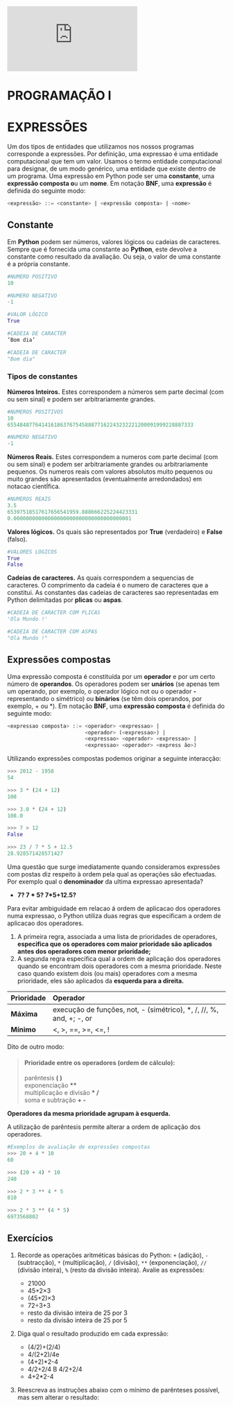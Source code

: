 
![LOGO IPS](https://files.fm/thumb_show.php?i=yred9d27)  
# PROGRAMAÇÃO I

# EXPRESSÕES

Um dos tipos de entidades que utilizamos nos nossos programas corresponde a expressões. Por definição, uma expressao é uma entidade computacional que tem um valor. Usamos o termo entidade computacional para designar, de um modo genérico, uma entidade que existe dentro de um programa. Uma expressão em Python pode ser uma **constante**, uma **expressão composta o**u um **nome**. Em notação **BNF**, uma **expressão** é definida do seguinte modo:

```sql
<expressão> ::= <constante> | <expressão composta> | <nome>
```

## Constante

 Em **Python** podem ser números, valores lógicos ou cadeias de caracteres. Sempre que é fornecida uma constante ao **Python**, este devolve a constante como resultado da avaliação. Ou seja, o valor de uma constante é a própria constante.

```python
#NUMERO POSITIVO
10

#NUMERO NEGATIVO
-1

#VALOR LÓGICO 
True

#CADEIA DE CARACTER 
’Bom dia’

#CADEIA DE CARACTER 
"Bom dia"
```

### Tipos de constantes

**Números Inteiros.** Estes correspondem a números sem parte decimal \(com ou sem sinal\) e podem ser arbitrariamente grandes.

```python
#NUMEROS POSITIVOS
10
655484877641416186376754588877162243232221200091999228887333

#NUMERO NEGATIVO
-1
```

**Números Reais.** Estes correspondem a numeros com parte decimal \(com ou sem sinal\) e podem ser arbitrariamente grandes ou arbitrariamente pequenos. Os numeros reais com valores absolutos muito pequenos ou muito grandes são apresentados \(eventualmente arredondados\) em notacao cientÍfica.

```python
#NUMEROS REAIS
3.5
65397518517617656541959.888666225224423331
0.00000000000000000000000000000000000001
```

**Valores lógicos.** Os quais são representados por **True** \(verdadeiro\) e **False** \(falso\).

```python
#VALORES LÓGICOS
True
False
```

**Cadeias de caracteres.** As quais correspondem a sequencias de caracteres. O comprimento da cadeia é o numero de caracteres que a constitui. As constantes das cadeias de caracteres sao representadas em Python delimitadas por **plicas**  ou **aspas**.

```python
#CADEIA DE CARACTER COM PLICAS
'Ola Mundo !'

#CADEIA DE CARACTER COM ASPAS
"Ola Mundo !"
```

## Expressões compostas

Uma expressão composta é constituída por um **operador** e por um certo número de **operandos**. Os operadores podem ser **unários** \(se apenas tem um operando, por exemplo, o operador lógico not ou o operador **-** representando o simétrico\) ou **binários** \(se têm dois operandos, por exemplo, + ou \*\). Em notação **BNF**, uma **expressão composta** é definida do seguinte modo:

```sql
<expressao composta> ::= <operador> <expressao> |
                         <operador> (<expressao>) |
                         <expressao> <operador> <expressao> |
                         <expressao> <operador> <express ̃ao>)
```

Utilizando expressões compostas  podemos originar a seguinte interacção:

```python
>>> 2012 - 1958
54

>>> 3 * (24 + 12)
108

>>> 3.0 * (24 + 12)
108.0

>>> 7 > 12
False

>>> 23 / 7 * 5 + 12.5
28.928571428571427
```

Uma questão que surge imediatamente quando consideramos expressões com postas diz respeito à ordem pela qual as operações  são efectuadas. Por exemplo qual o **denominador** da ultima expressao apresentada?   

* **7?     7 \* 5?   7\*5+12.5?**

Para evitar ambiguidade em relacao á ordem de aplicacao dos operadores numa expressao, o Python utiliza duas regras que especificam a ordem de aplicacao dos operadores. 

1. A primeira regra, associada a uma lista de prioridades de operadores, **especifica que os operadores com maior prioridade são aplicados antes dos operadores com menor prioridade;** 
2. A segunda regra especifica qual a ordem de aplicação dos operadores quando se encontram dois operadores com a mesma prioridade. Neste caso quando existem dois \(ou mais\) operadores com a mesma prioridade, eles são aplicados da **esquerda para a direita.**

| **Prioridade** | **Operador** |
| :--- | :--- |
| **Máxima** | execução de funções, not, - \(simétrico\), \*, /, //, %, and, +; -, or |
| **Mínimo** | &lt;, &gt;,  ==, &gt;=, &lt;=, ! |

Dito de outro modo:


> #### Prioridade entre os operadores \(ordem de cálculo\):
>
> parêntesis **\( \)**  
> exponenciação **\*\***  
> multiplicação e divisão **\* /**  
> soma e subtração **+ -**

  
**Operadores da mesma prioridade agrupam à esquerda.**



A utilização de parêntesis permite alterar a ordem de aplicação dos operadores.


```python
#Exemplos de avaliação de expressões compostas
>>> 20 + 4 * 10
60

>>> (20 + 4) * 10
240

>>> 2 * 3 ** 4 * 5
810

>>> 2 * 3 ** (4 * 5)
6973568802
```

## Exercícios

1. Recorde as operações aritméticas básicas do Python: `+` \(adição\), `-` \(subtracção\), `*` \(multiplicação\), `/` \(divisão\), `**` \(exponenciação\), `//` \(divisão inteira\), `%` \(resto da divisão inteira\). Avalie as expressões:

	* 21000
	* 45+2×3
	* \(45+2\)×3
	* 72÷3+3
	* resto da divisão inteira de 25 por 3
	* resto da divisão inteira de 25 por 5

1. Diga qual o resultado produzido em cada expressão:

	* \(4/2\)+\(2/4\)
	* 4/\(2+2\)/4e
	* \(4+2\)\*2-4
	* 4/2+2/4 B 4/2+2/4
	* 4+2\*2-4

1. Reescreva as instruções abaixo com o mínimo de parênteses possível, mas sem alterar o resultado:

